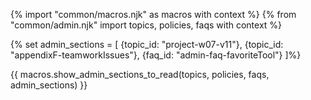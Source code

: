 {% import "common/macros.njk" as macros with context %}
{% from "common/admin.njk" import topics, policies, faqs with context %}

{% set admin_sections = [
  {topic_id: "project-w07-v11"},
  {topic_id: "appendixF-teamworkIssues"},
  {faq_id: "admin-faq-favoriteTool"}
]%}

{{ macros.show_admin_sections_to_read(topics, policies, faqs, admin_sections) }}
